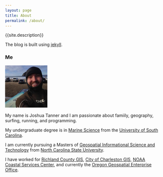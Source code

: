 ```yaml
---
layout: page
title: About
permalink: /about/
---
```


{{site.description}}

The blog is built using [jekyll](http://jekyllrb.com/).

### Me

![Profile Picture](/images/profile/me.jpeg "Profile Picture")

My name is Joshua Tanner and I am passionate about famiily, geography, surfing, running, and programming.

My undergraduate degree is in [Marine Science](http://www.msci.sc.edu/) from the [University of South Carolina](http://www.sc.edu/).

I am currently pursuing a Masters of [Geospatial Informational Science and Technology](http://geospatial.ncsu.edu/education/programs/mgist/) from [North Carolina State University](http://www.ncsu.edu/).

I have worked for [Richland County GIS](http://www.richlandmaps.com/), [City of Charleston GIS](http://gis.charleston-sc.gov/), [NOAA Coastal Services Center](http://coast.noaa.gov/), and currently the [Oregon Geospatial Enterprise Office](http://www.oregon.gov/DAS/CIO/GEO/pages/index.aspx).

